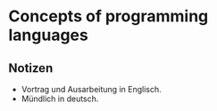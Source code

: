 # Concepts of programming languages

## Notizen

- Vortrag und Ausarbeitung in Englisch.
- Mündlich in deutsch.